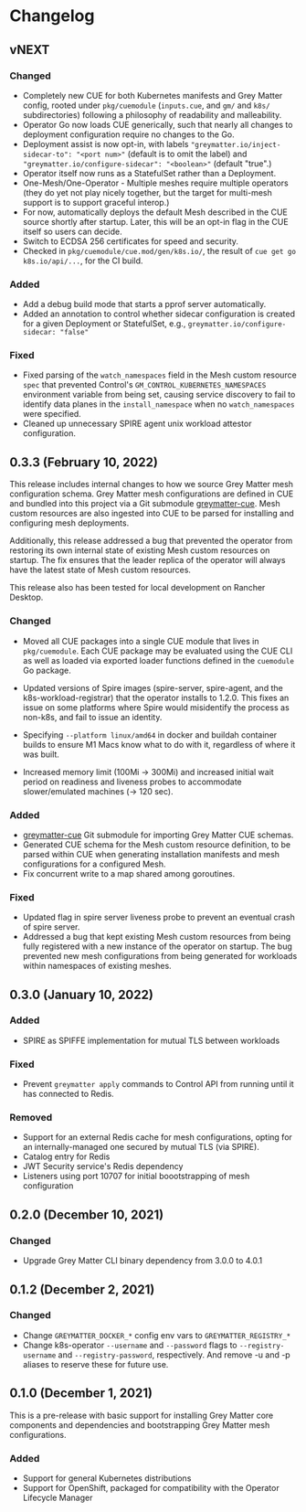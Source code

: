 # Changelog

## vNEXT

### Changed

- Completely new CUE for both Kubernetes manifests and Grey Matter config, rooted under
  `pkg/cuemodule` (`inputs.cue`, and `gm/` and `k8s/` subdirectories) following a philosophy of
  readability and malleability.
- Operator Go now loads CUE generically, such that nearly all changes to deployment configuration
  require no changes to the Go.
- Deployment assist is now opt-in, with labels `"greymatter.io/inject-sidecar-to": "<port num>"`
  (default is to omit the label) and `"greymatter.io/configure-sidecar": "<boolean>"` (default
  "true".)
- Operator itself now runs as a StatefulSet rather than a Deployment.
- One-Mesh/One-Operator - Multiple meshes require multiple operators (they do yet not play nicely
  together, but the target for multi-mesh support is to support graceful interop.)
- For now, automatically deploys the default Mesh described in the CUE source shortly after startup.
  Later, this will be an opt-in flag in the CUE itself so users can decide.
- Switch to ECDSA 256 certificates for speed and security.
- Checked in `pkg/cuemodule/cue.mod/gen/k8s.io/`, the result of `cue get go k8s.io/api/...`,
  for the CI build.

### Added

- Add a debug build mode that starts a pprof server automatically.
- Added an annotation to control whether sidecar configuration is created for a given Deployment
  or StatefulSet, e.g., `greymatter.io/configure-sidecar: "false"`

### Fixed

- Fixed parsing of the `watch_namespaces` field in the Mesh custom resource `spec` that prevented
  Control's `GM_CONTROL_KUBERNETES_NAMESPACES` environment variable from being set, causing service
  discovery to fail to identify data planes in the `install_namespace` when no `watch_namespaces`
  were specified.
- Cleaned up unnecessary SPIRE agent unix workload attestor configuration.

## 0.3.3 (February 10, 2022)

This release includes internal changes to how we source Grey Matter mesh configuration schema.
Grey Matter mesh configurations are defined in CUE and bundled into this project via a Git
submodule [greymatter-cue](https://github.com/greymatter-io/greymatter-cue). Mesh custom resources
are also ingested into CUE to be parsed for installing and configuring mesh deployments.

Additionally, this release addressed a bug that prevented the operator from restoring its own
internal state of existing Mesh custom resources on startup. The fix ensures that the leader
replica of the operator will always have the latest state of Mesh custom resources.

This release also has been tested for local development on Rancher Desktop.

### Changed

- Moved all CUE packages into a single CUE module that lives in `pkg/cuemodule`. Each CUE package
  may be evaluated using the CUE CLI as well as loaded via exported loader functions defined in the
  `cuemodule` Go package.

- Updated versions of Spire images (spire-server, spire-agent, and the k8s-workload-registrar) that
  the operator installs to 1.2.0. This fixes an issue on some platforms where Spire would
  misidentify the process as non-k8s, and fail to issue an identity.

- Specifying `--platform linux/amd64` in docker and buildah container builds to ensure M1
  Macs know what to do with it, regardless of where it was built.

- Increased memory limit (100Mi -> 300Mi) and increased initial wait period on readiness and
  liveness probes to accommodate slower/emulated machines (-> 120 sec).

### Added

- [greymatter-cue](https://github.com/greymatter-io/greymatter-cue) Git submodule for importing
  Grey Matter CUE schemas.
- Generated CUE schema for the Mesh custom resource definition, to be parsed within CUE when
  generating installation manifests and mesh configurations for a configured Mesh.
- Fix concurrent write to a map shared among goroutines.

### Fixed

- Updated flag in spire server liveness probe to prevent an eventual crash of spire server.
- Addressed a bug that kept existing Mesh custom resources from being fully registered with a new
  instance of the operator on startup. The bug prevented new mesh configurations from being
  generated for workloads within namespaces of existing meshes.

## 0.3.0 (January 10, 2022)

### Added

- SPIRE as SPIFFE implementation for mutual TLS between workloads

### Fixed

- Prevent `greymatter apply` commands to Control API from running until it has connected to Redis.

### Removed

- Support for an external Redis cache for mesh configurations, opting for an internally-managed one
  secured by mutual TLS (via SPIRE).
- Catalog entry for Redis
- JWT Security service's Redis dependency
- Listeners using port 10707 for initial boootstrapping of mesh configuration

## 0.2.0 (December 10, 2021)

### Changed

- Upgrade Grey Matter CLI binary dependency from 3.0.0 to 4.0.1

## 0.1.2 (December 2, 2021)

### Changed

- Change `GREYMATTER_DOCKER_*` config env vars to `GREYMATTER_REGISTRY_*`
- Change k8s-operator `--username` and `--password` flags to `--registry-username`
  and `--registry-password`, respectively. And remove -u and -p aliases to
  reserve these for future use.

## 0.1.0 (December 1, 2021)

This is a pre-release with basic support for installing Grey Matter core 
components and dependencies and bootstrapping Grey Matter mesh configurations.

### Added

- Support for general Kubernetes distributions
- Support for OpenShift, packaged for compatibility with the Operator Lifecycle Manager
